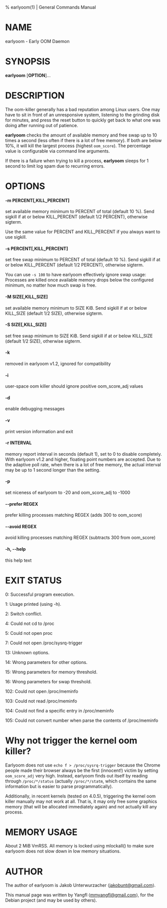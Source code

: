 % earlyoom(1) | General Commands Manual

# NAME

earlyoom - Early OOM Daemon

# SYNOPSIS

**earlyoom** [**OPTION**]...

# DESCRIPTION

The oom-killer generally has a bad reputation among Linux users. One may have
to sit in front of an unresponsive system, listening to the grinding disk for
minutes, and press the reset button to quickly get back to what one was doing
after running out of patience.

**earlyoom** checks the amount of available memory and free swap up to 10 times a
second (less often if there is a lot of free memory).
If both are below 10%, it will kill the largest process (highest `oom_score`).
The percentage value is configurable via command line arguments.

If there is a failure when trying to kill a process, **earlyoom** sleeps for
1 second to limit log spam due to recurring errors.

# OPTIONS

#### -m PERCENT[,KILL_PERCENT]
set available memory minimum to PERCENT of total (default 10 %).
Send sigkill if at or below KILL_PERCENT (default 1/2 PERCENT), otherwise sigterm.

Use the same value for PERCENT and KILL_PERCENT if you always want to use sigkill.

#### -s PERCENT[,KILL_PERCENT]
set free swap minimum to PERCENT of total (default 10 %).
Send sigkill if at or below KILL_PERCENT (default 1/2 PERCENT), otherwise sigterm.

You can use `-s 100` to have earlyoom effectively ignore swap usage:
Processes are killed once available memory drops below the configured
minimum, no matter how much swap is free.

#### -M SIZE[,KILL_SIZE]
set available memory minimum to SIZE KiB.
Send sigkill if at or below KILL_SIZE (default 1/2 SIZE), otherwise sigterm.

#### -S SIZE[,KILL_SIZE]
set free swap minimum to SIZE KiB.
Send sigkill if at or below KILL_SIZE (default 1/2 SIZE), otherwise sigterm.

#### -k
removed in earlyoom v1.2, ignored for compatibility

#### -i
user-space oom killer should ignore positive oom_score_adj values

#### -d
enable debugging messages

#### -v
print version information and exit

#### -r INTERVAL
memory report interval in seconds (default 1), set to 0 to disable completely.
With earlyoom v1.2 and higher, floating point numbers are accepted. Due to the
adaptive poll rate, when there is a lot of free memory, the actual interval
may be up to 1 second longer than the setting.

#### -p
set niceness of earlyoom to -20 and oom_score_adj to -1000

#### \-\-prefer REGEX
prefer killing processes matching REGEX (adds 300 to oom_score)

#### \-\-avoid REGEX
avoid killing processes matching REGEX (subtracts 300 from oom_score)

#### -h, \-\-help
this help text

# EXIT STATUS

0: Successful program execution.

1: Usage printed (using -h).

2: Switch conflict.

4: Could not cd to /proc

5: Could not open proc

7: Could not open /proc/sysrq-trigger

13: Unknown options.

14: Wrong parameters for other options.

15: Wrong parameters for memory threshold.

16: Wrong parameters for swap threshold.

102: Could not open /proc/meminfo

103: Could not read /proc/meminfo

104: Could not find a specific entry in /proc/meminfo

105: Could not convert number when parse the contents of /proc/meminfo

# Why not trigger the kernel oom killer?

Earlyoom does not use `echo f > /proc/sysrq-trigger` because the Chrome people
made their browser always be the first (innocent!)  victim by setting
`oom_score_adj` very high. Instead, earlyoom finds out itself by reading through
`/proc/*/status` (actually `/proc/*/statm`, which contains the same information
but is easier to parse programmatically).

Additionally, in recent kernels (tested on 4.0.5), triggering the kernel oom
killer manually may not work at all. That is, it may only free some graphics
memory (that will be allocated immediately again) and not actually kill any
process.

# MEMORY USAGE

About 2 MiB VmRSS. All memory is locked using mlockall() to make sure earlyoom
does not slow down in low memory situations.

# AUTHOR

The author of earlyoom is Jakob Unterwurzacher ⟨jakobunt@gmail.com⟩.

This manual page was written by Yangfl ⟨mmyangfl@gmail.com⟩, for the Debian
project (and may be used by others).
